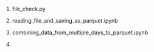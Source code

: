 
1. file_check.py

2. reading_file_and_saving_as_parquet.ipynb

3. combining_data_from_multiple_days_to_parquet.ipynb

4. 

